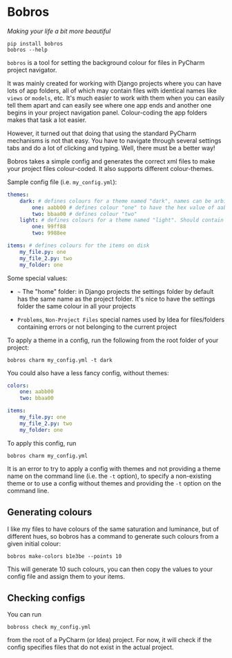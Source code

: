Bobros
======
_Making your life a bit more beautiful_

```shell
pip install bobros
bobros --help
```

`bobros` is a tool for setting the background colour for files in PyCharm project
navigator.

It was mainly created for working with Django projects where you can have lots
of app folders, all of which may contain files with identical names like `views`
or `models`, etc. It's much easier to work with them when you can easily 
tell them apart and can easily see where one app ends and another one begins in
your project navigation panel. Colour-coding the app folders makes that task a
lot easier.

However, it turned out that doing that using the standard PyCharm mechanisms is
not that easy. You have to navigate through several settings tabs and do a lot
of clicking and typing. Well, there must be a better way!

Bobros takes a simple config and generates the correct xml files to make your
project files colour-coded. It also supports different colour-themes. 

Sample config file (i.e. `my_config.yml`):
```yaml    
themes:
    dark: # defines colours for a theme named "dark", names can be arbitrary
        one: aabb00 # defines colour "one" to have the hex value of aabb00
        two: bbaa00 # defines colour "two"
    light: # defines colours for a theme named "light". Should contain the same colours as other themes
        one: 99ff88
        two: 9988ee

items: # defines colours for the items on disk
    my_file.py: one
    my_file_2.py: two
    my_folder: one
```

Some special values: 

* `~` The "home" folder: in Django projects the settings folder by default has 
  the same name as the project folder. It's nice to have the settings folder 
  the same colour in all your projects

* `Problems`, `Non-Project Files` special names used by Idea for files/folders
  containing errors or not belonging to the current project
  
To apply a theme in a config, run the following from the root folder of your
project:

```shell
bobros charm my_config.yml -t dark
```

You could also have a less fancy config, without themes:

```yaml    
colors:
    one: aabb00
    two: bbaa00

items:
    my_file.py: one
    my_file_2.py: two
    my_folder: one
```

To apply this config, run 

```shell
bobros charm my_config.yml
```

It is an error to try to apply a config with themes and not providing a theme
name on the command line (i.e. the `-t` option), to specify a non-existing 
theme or to use a config without themes and providing the `-t` option on the 
command line.

Generating colours
------------------
I like my files to have colours of the same saturation and luminance, but 
of different hues, so bobros has a command to generate such colours from a
given initial colour: 

```shell
bobros make-colors b1e3be --points 10
```

This will generate 10 such colours, you can then copy the values to your 
config file and assign them to your items.

Checking configs
----------------
You can run 
```shell
bobross check my_config.yml
```
from the root of a PyCharm (or Idea) project. For now, it will check if the 
config specifies files that do not exist in the actual project.
